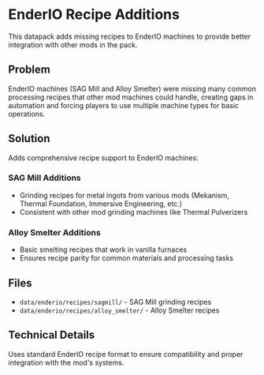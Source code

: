 # EnderIO Recipe Additions

This datapack adds missing recipes to EnderIO machines to provide better integration with other mods in the pack.

## Problem
EnderIO machines (SAG Mill and Alloy Smelter) were missing many common processing recipes that other mod machines could handle, creating gaps in automation and forcing players to use multiple machine types for basic operations.

## Solution
Adds comprehensive recipe support to EnderIO machines:

### SAG Mill Additions
- Grinding recipes for metal ingots from various mods (Mekanism, Thermal Foundation, Immersive Engineering, etc.)
- Consistent with other mod grinding machines like Thermal Pulverizers

### Alloy Smelter Additions  
- Basic smelting recipes that work in vanilla furnaces
- Ensures recipe parity for common materials and processing tasks

## Files
- `data/enderio/recipes/sagmill/` - SAG Mill grinding recipes
- `data/enderio/recipes/alloy_smelter/` - Alloy Smelter recipes

## Technical Details
Uses standard EnderIO recipe format to ensure compatibility and proper integration with the mod's systems.